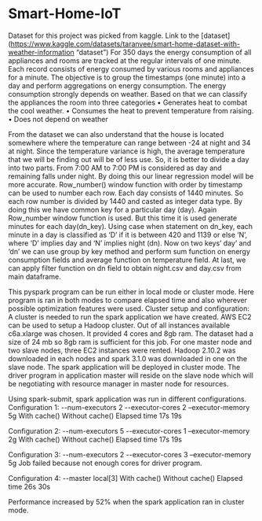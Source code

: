 # Smart-Home-IoT


Dataset for this project was picked from kaggle. Link to the [dataset] (https://www.kaggle.com/datasets/taranvee/smart-home-dataset-with-weather-information “dataset”)
For 350 days the energy consumption of all appliances and rooms are tracked at the regular intervals of one minute. Each record consists of energy consumed by various rooms and appliances for a minute. The objective is to group the timestamps (one minute) into a day and perform aggregations on energy consumption. 
The energy consumption strongly depends on weather. Based on that we can classify the appliances the room into three categories
•	Generates heat to combat the cool weather.
•	Consumes the heat to prevent temperature from raising.
•	Does not depend on weather

From the dataset we can also understand that the house is located somewhere where the temperature can range between -24 at night and  34 at night. Since the temperature variance is high, the average temperature that we will be finding out will be of less use. So, it is better to divide a day into two parts. From 7:00 AM to 7:00 PM is considered as day and remaining falls under night. By doing this our linear regression model will be more accurate. 
Row_number() window function with order by timestamp can be used to number each row. Each day consists of 1440 minutes. So each row number is divided by 1440 and casted as integer data type. By doing this we have common key for a particular day (day). 
Again Row_number window function is used. But this time it is used generate minutes for each day(dn_key).
Using case when statement on dn_key, each minute in a day is classified as ‘D’ if it is between 420 and 1139 or else ‘N’, where ‘D’ implies day and ‘N’ implies night (dn).
Now on two keys’ day’ and ‘dn’ we can use group by key method and perform sum function on energy consumption fields and average function on temperature field.
At last, we can apply filter function on dn field to obtain night.csv and day.csv from main dataframe.

This pyspark program can be run either in local mode or cluster mode. Here program is ran in both modes to compare elapsed time and also wherever possible optimization features were used. 
Cluster setup and configuration:
A cluster is needed to run the spark application we have created. AWS EC2 can be used to setup a Hadoop cluster. Out of all instances available c6a.xlarge was chosen. It provided 4 cores and 8gb ram. The dataset had a size of 24 mb so  8gb ram is sufficient for this job. 
For one master node and two slave nodes, three EC2 instances were rented. Hadoop 2.10.2 was downloaded in each nodes and spark 3.1.0 was downloaded in one on the slave node. The spark application will be deployed in cluster mode. The driver program in application master will reside on the slave node which will be negotiating with  resource manager in master node for resources. 

Using spark-submit, spark application was run in different configurations.
Configuration 1:
--num-executors 2   --executor-cores 2   –executor-memory 5g
	With cache()	Without cache()
Elapsed time	17s	19s


Configuration 2:
--num-executors 5   --executor-cores 1   –executor-memory 2g
	With cache()	Without cache()
Elapsed time	17s	19s


Configuration 3:
--num-executors 2   --executor-cores 3   –executor-memory 5g
Job failed because not enough cores for driver program.

Configuration 4:
 --master local[3]
	With cache()	Without cache()
Elapsed time	26s	30s
 
Performance increased by 52% when the spark application ran in cluster mode.






 
 

